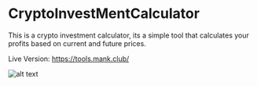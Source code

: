 # CryptoInvestMentCalculator

This is a crypto investment calculator, its a simple tool that calculates your profits based on current and future prices.

Live Version: https://tools.mank.club/

![alt text](https://pics.mank.club/oQFtd.png)
